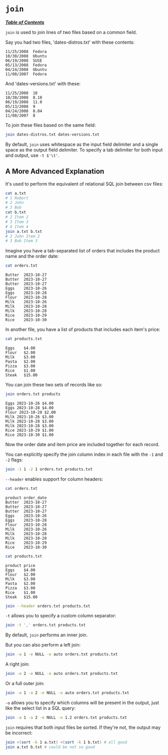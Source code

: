 # `join`

[***Table of Contents***](/README.md)

`join` is used to join lines of *two* files based on a common field.

Say you had two files, 'dates-distros.txt' with these contents:

```
11/25/2008  Fedora 
10/30/2008  Ubuntu 
06/19/2008  SUSE 
05/13/2008  Fedora 
04/24/2008  Ubuntu 
11/08/2007  Fedora
```

And 'dates-versions.txt' with these:

```
11/25/2008  10 
10/30/2008  8.10 
06/19/2008  11.0 
05/13/2008  9 
04/24/2008  8.04 
11/08/2007  8
```

To join these files based on the same field:

```bash
join dates-distros.txt dates-versions.txt
```

By default, `join` uses whitespace as the input field delimiter and a single
space as the output field delimiter. To specify a tab delimiter for both
input and output, use `-t $'\t'`.

## A More Advanced Explanation

It's used to perform the equivalent of relational SQL join between csv files:

```bash
cat a.txt
# 1 Robert
# 2 John
# 3 Bob
cat b.txt
# 2 Item 2
# 3 Item 3
# 4 Item 4
join a.txt b.txt
# 2 John Item 2
# 3 Bob Item 3
```

Imagine you have a tab-separated list of orders that includes the product name
and the order date:

```bash
cat orders.txt
```

```
Butter  2023-10-27
Butter  2023-10-27
Butter  2023-10-27
Eggs    2023-10-26
Eggs    2023-10-28
Flour   2023-10-28
Milk    2023-10-26
Milk    2023-10-28
Milk    2023-10-28
Rice    2023-10-29
Rice    2023-10-30
```

In another file, you have a list of products that includes each item's price:

```bash
cat products.txt
```

```
Eggs    $4.00
Flour   $2.00
Milk    $3.00
Pasta   $2.00
Pizza   $3.00
Rice    $1.00
Steak   $15.00
```

You can join these two sets of records like so:

```bash
join orders.txt products
```

```
Eggs 2023-10-26 $4.00
Eggs 2023-10-28 $4.00
Flour 2023-10-28 $2.00
Milk 2023-10-26 $3.00
Milk 2023-10-28 $3.00
Milk 2023-10-28 $3.00
Rice 2023-10-29 $1.00
Rice 2023-10-30 $1.00
```

Now the order date and item price are included together for each record.

You can explicitly specify the join column index in each file with the `-1` and
`-2` flags:

```bash
join -1 1 -2 1 orders.txt products.txt
```

`--header` enables support for column headers:

```bash
cat orders.txt
```

```
product order_date
Butter  2023-10-27
Butter  2023-10-27
Butter  2023-10-27
Eggs    2023-10-26
Eggs    2023-10-28
Flour   2023-10-28
Milk    2023-10-26
Milk    2023-10-28
Milk    2023-10-28
Rice    2023-10-29
Rice    2023-10-30
```

```bash
cat products.txt
```

```
product price
Eggs    $4.00
Flour   $2.00
Milk    $3.00
Pasta   $2.00
Pizza   $3.00
Rice    $1.00
Steak   $15.00
```

```bash
join --header orders.txt products.txt
```

`-t` allows you to specify a custom column separator:

```bash
join -t ',' orders.txt products.txt
```

By default, `join` performs an inner join. 

But you can also perform a left join:

```bash
join -a 1 -e NULL -o auto orders.txt products.txt
```

A right join:

```bash
join -a 2 -e NULL -o auto orders.txt products.txt
```

Or a full outer join:

```bash
join -a 1 -a 2 -e NULL -o auto orders.txt products.txt
```

`-o` allows you to specify which columns will be present in the output, just
like the select list in a SQL query:

```bash
join -a 1 -a 2 -e NULL -o 1.2 orders.txt products.txt
```

`join` requires that both input files be sorted. If they're not, the output may
be incorrect:

```bash
join <(sort -k 1 a.txt) <(sort -k 1 b.txt) # all good
join a.txt b.txt # could be not so good
```
